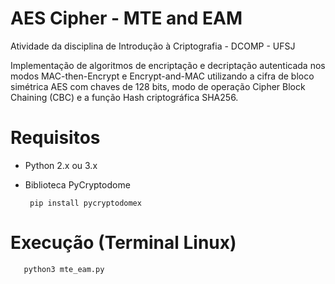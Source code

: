 # AES Cipher - MTE and EAM
Atividade da disciplina de Introdução à Criptografia - DCOMP - UFSJ

 Implementação de algoritmos de encriptação e decriptação autenticada nos modos MAC-then-Encrypt e Encrypt-and-MAC utilizando a cifra de bloco simétrica AES com chaves de 128 bits, modo de operação Cipher Block Chaining (CBC) e a função Hash criptográfica SHA256.
 
 # Requisitos
 
- Python 2.x ou 3.x
 
- Biblioteca PyCryptodome
 
       pip install pycryptodomex
       
 # Execução (Terminal Linux)
 
       python3 mte_eam.py  
